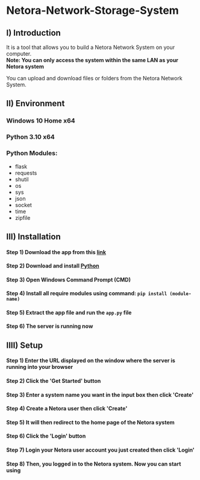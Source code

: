 # Netora-Network-Storage-System

## I) Introduction

It is a tool that allows you to build a Netora Network System on your computer.</br>
__Note: You can only access the system within the same LAN as your Netora system__</br>

You can upload and download files or folders from the Netora Network System.</br>

## II) Environment

### Windows 10 Home x64
### Python 3.10 x64
### Python Modules:
- flask
- requests
- shutil
- os
- sys
- json
- socket
- time
- zipfile

## III) Installation

#### Step 1) Download the app from this [link](https://github.com/JacksonLinQAQ/Netora-Network-Storage-System/blob/main/Netora%20NSS%20-%20Network%20Storage%20System.zip?raw=true)

#### Step 2) Download and install [Python](https://www.python.org/)

#### Step 3) Open Windows Command Prompt (CMD)

#### Step 4) Install all require modules using command: ```pip install (module-name)```

#### Step 5) Extract the app file and run the ```app.py``` file

#### Step 6) The server is running now

## IIII) Setup

#### Step 1) Enter the URL displayed on the window where the server is running into your browser

#### Step 2) Click the 'Get Started' button

#### Step 3) Enter a system name you want in the input box then click 'Create'

#### Step 4) Create a Netora user then click 'Create'

#### Step 5) It will then redirect to the home page of the Netora system

#### Step 6) Click the 'Login' button

#### Step 7) Login your Netora user account you just created then click 'Login'

#### Step 8) Then, you logged in to the Netora system. Now you can start using
